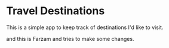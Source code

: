 # Travel Destinations

This is a simple app to keep track of destinations I'd like to visit.

and this is Farzam and tries to make some changes.
